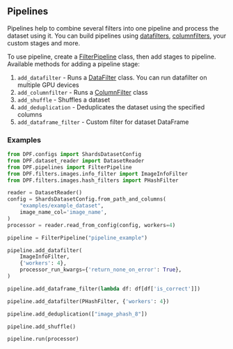 ## Pipelines

Pipelines help to combine several filters into one pipeline and process the dataset using it.
You can build pipelines using [datafilters](../DPF/filters/data_filter.py), [columnfilters](../DPF/filters/column_filter.py), 
your custom stages and more.

To use pipeline, create a [FilterPipeline](../DPF/pipelines/filter_pipeline.py) class, then add stages to pipeline. 
Available methods for adding a pipeline stage:
1. `add_datafilter` - Runs a [DataFilter](../DPF/filters/data_filter.py) class. You can run datafilter on multiple GPU devices
2. `add_columnfilter` - Runs a [ColumnFilter](../DPF/filters/column_filter.py) class
3. `add_shuffle` - Shuffles a dataset
4. `add_deduplication` - Deduplicates the dataset using the specified columns 
5. `add_dataframe_filter` - Custom filter for dataset DataFrame

### Examples

```python
from DPF.configs import ShardsDatasetConfig
from DPF.dataset_reader import DatasetReader
from DPF.pipelines import FilterPipeline
from DPF.filters.images.info_filter import ImageInfoFilter
from DPF.filters.images.hash_filters import PHashFilter

reader = DatasetReader()
config = ShardsDatasetConfig.from_path_and_columns(
    "examples/example_dataset",
    image_name_col='image_name',
)
processor = reader.read_from_config(config, workers=4)

pipeline = FilterPipeline("pipeline_example")

pipeline.add_datafilter(
    ImageInfoFilter,
    {'workers': 4},
    processor_run_kwargs={'return_none_on_error': True},
)

pipeline.add_dataframe_filter(lambda df: df[df['is_correct']])

pipeline.add_datafilter(PHashFilter, {'workers': 4})

pipeline.add_deduplication(["image_phash_8"])

pipeline.add_shuffle()

pipeline.run(processor)
```